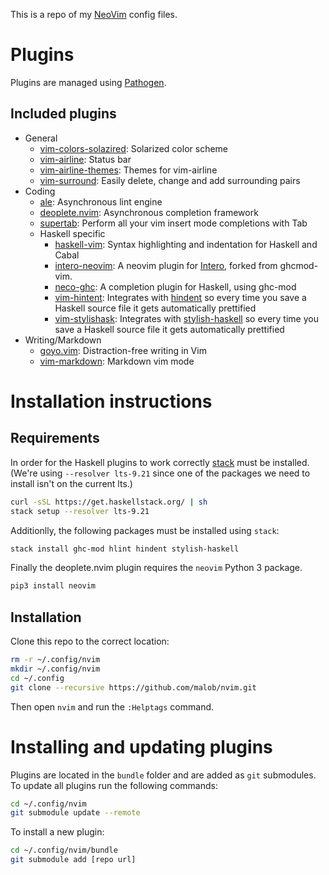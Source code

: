 This is a repo of my [NeoVim](https://neovim.io) config files.

# Plugins
Plugins are managed using [Pathogen](https://github.com/tpope/vim-pathogen).

## Included plugins
* General
  * [vim-colors-solazired](https://github.com/altercation/vim-colors-solarized): Solarized color scheme
  * [vim-airline](https://github.com/vim-airline/vim-airline): Status bar
  * [vim-airline-themes](https://github.com/vim-airline/vim-airline-themes): Themes for vim-airline
  * [vim-surround](https://github.com/tpope/vim-surround): Easily delete, change and add surrounding pairs
* Coding
  * [ale](https://github.com/w0rp/ale): Asynchronous lint engine
  * [deoplete.nvim](https://github.com/Shougo/deoplete.nvim): Asynchronous completion framework
  * [supertab](https://github.com/ervandew/supertab): Perform all your vim insert mode completions with Tab
  * Haskell specific
    * [haskell-vim](https://github.com/neovimhaskell/haskell-vim): Syntax highlighting and indentation for Haskell and Cabal
    * [intero-neovim](https://github.com/parsonsmatt/intero-neovim): A neovim plugin for [Intero](https://commercialhaskell.github.io/intero/), forked from ghcmod-vim.
    * [neco-ghc](https://github.com/eagletmt/neco-ghc): A completion plugin for Haskell, using ghc-mod
    * [vim-hintent](https://github.com/alx741/vim-hindent): Integrates with [hindent](https://github.com/chrisdone/hindent) so every time you save a Haskell source file it gets automatically prettified
    * [vim-stylishask](https://github.com/alx741/vim-stylishask): Integrates with [stylish-haskell](https://github.com/jaspervdj/stylish-haskell) so every time you save a Haskell source file it gets automatically prettified
* Writing/Markdown
	* [goyo.vim](https://github.com/junegunn/goyo.vim): Distraction-free writing in Vim
	* [vim-markdown](https://github.com/gabrielelana/vim-markdown): Markdown vim mode

# Installation instructions

## Requirements
In order for the Haskell plugins to work correctly [stack](https://docs.haskellstack.org/en/stable/README/) must be installed. (We're using `--resolver lts-9.21` since one of the packages we need to install isn't on the current lts.)
```bash
curl -sSL https://get.haskellstack.org/ | sh
stack setup --resolver lts-9.21
```

Additionlly, the following packages must be installed using `stack`:
```bash
stack install ghc-mod hlint hindent stylish-haskell
```

Finally the deoplete.nvim plugin requires the `neovim` Python 3 package.
```bash
pip3 install neovim
```

## Installation
Clone this repo to the correct location:
```bash
rm -r ~/.config/nvim
mkdir ~/.config/nvim
cd ~/.config
git clone --recursive https://github.com/malob/nvim.git
```

Then open `nvim` and run the `:Helptags` command.

# Installing and updating plugins
Plugins are located in the `bundle` folder and are added as `git` submodules. To update all plugins run the following commands:
```bash
cd ~/.config/nvim
git submodule update --remote
```

To install a new plugin:
```bash
cd ~/.config/nvim/bundle
git submodule add [repo url]
```
